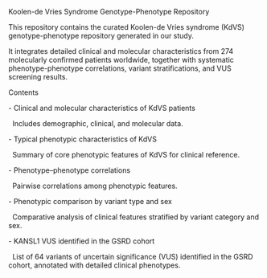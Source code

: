 Koolen-de Vries Syndrome Genotype-Phenotype Repository



This repository contains the curated Koolen-de Vries syndrome (KdVS) genotype-phenotype repository generated in our study.  

It integrates detailed clinical and molecular characteristics from 274 molecularly confirmed patients worldwide, together with systematic phenotype-phenotype correlations, variant stratifications, and VUS screening results.



Contents



\- Clinical and molecular characteristics of KdVS patients  

&nbsp; Includes demographic, clinical, and molecular data.  




\- Typical phenotypic characteristics of KdVS  

&nbsp; Summary of core phenotypic features of KdVS for clinical reference.  



\- Phenotype–phenotype correlations  

&nbsp; Pairwise correlations among phenotypic features.  




\- Phenotypic comparison by variant type and sex  

&nbsp; Comparative analysis of clinical features stratified by variant category and sex.  




\- KANSL1 VUS identified in the GSRD cohort  

&nbsp; List of 64 variants of uncertain significance (VUS) identified in the GSRD cohort, annotated with detailed clinical phenotypes.  






